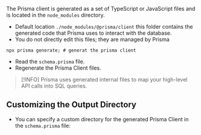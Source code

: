 The Prisma client is generated as a set of TypeScript or JavaScript files and is located in the `node_modules` directory.
- Default location `./node_modules/@prisma/client` this folder contains the generated code that Prisma uses to interact with the database.
- You do not directly edit this files; they are managed by Prisma

```shell
npx prisma generate; # generat the prisma client
```
- Read the `schema.prisma` file.
- Regenerate the Prisma Client files.

> [!INFO] Prisma uses generated internal files to map your high-level API calls into SQL queries.

## Customizing the Output Directory
- You can specify a custom directory for the generated Prisma Client in the `schema.prisma` file:
```js

```